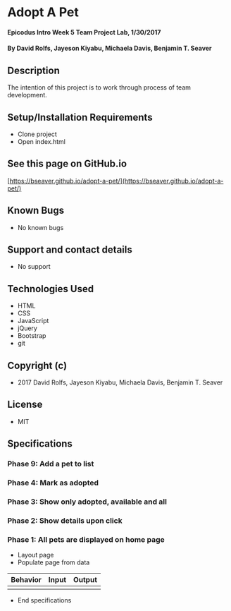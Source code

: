 # Adopt A Pet

#### Epicodus Intro Week 5 Team Project Lab, 1/30/2017

#### By David Rolfs, Jayeson Kiyabu, Michaela Davis, Benjamin T. Seaver

## Description

The intention of this project is to work through process of team development.

## Setup/Installation Requirements
* Clone project
* Open index.html

## See this page on GitHub.io
[https://bseaver.github.io/adopt-a-pet/](https://bseaver.github.io/adopt-a-pet/)

## Known Bugs
* No known bugs

## Support and contact details
* No support

## Technologies Used
* HTML
* CSS
* JavaScript
* jQuery
* Bootstrap
* git

## Copyright (c)
* 2017 David Rolfs, Jayeson Kiyabu, Michaela Davis, Benjamin T. Seaver

## License
* MIT

## Specifications

### Phase 9: Add a pet to list
### Phase 4: Mark as adopted
### Phase 3: Show only adopted, available and all
### Phase 2: Show details upon click
### Phase 1: All pets are displayed on home page
* Layout page
* Populate page from data

|  Behavior | Input | Output |
| ----------|-------|--------|
||||

* End specifications
